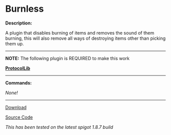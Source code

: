 # Burnless

**Description:**

A plugin that disables burning of items and removes the sound of them burning, this will also remove all ways of destroying items other than picking them up.

___


**NOTE:** The following plugin is REQUIRED to make this work

[**ProtocolLib**](https://www.spigotmc.org/resources/protocollib.1997/download?version=69182)

___

**Commands:**

*None!*

___

[Download](https://github.com/LeonTG77/Burnless/releases)

[Source Code](https://github.com/LeonTG77/Burnless)

*This has been tested on the latest spigot 1.8.7 build*
